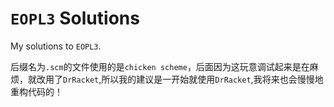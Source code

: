 # `EOPL3` Solutions
My solutions to `EOPL3`.

后缀名为`.scm`的文件使用的是`chicken scheme`，后面因为这玩意调试起来是在麻烦，就改用了`DrRacket`,所以我的建议是一开始就使用`DrRacket`,我将来也会慢慢地重构代码的！